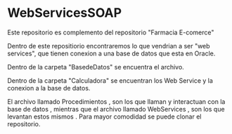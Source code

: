 # WebServicesSOAP
Este repositorio es complemento del repositorio "Farmacia E-comerce"

Dentro de este repositiorio encontraremos lo que vendrian a ser "web services", que tienen conexion a una base de datos que esta en Oracle.

Dentro de la carpeta "BasedeDatos" se encuentra el archivo.

Dentro de la carpeta "Calculadora" se encuentran los Web Service y la conexion a la base de datos.

El archivo llamado Procedimientos , son los que llaman y interactuan con la base de datos , mientras que el archivo llamado WebServices , son los que levantan estos mismos . Para mayor comodidad se puede clonar el repositorio.
